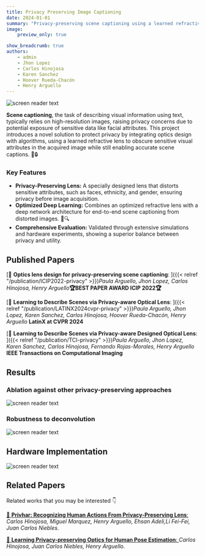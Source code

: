 ```yaml
---
title: Privacy Preserving Image Captioning
date: 2024-01-01
summary: "Privacy-preserving scene captioning using a learned refractive lens 📸🔒"
image: 
    preview_only: true

show_breadcrumb: true
authors:
    - admin
    - Jhon Lopez
    - Carlos Hinojosa
    - Karen Sanchez
    - Hoover Rueda-Chacón
    - Henry Arguello 
---
```

![screen reader text](/privacy/full_method.png "Proposed end-to-end model. The optical encoder incorporates a camera with a refractive lens, which is parametrized by a linear combination of Zernike polynomials. The decoder is formed by a convolutional feature extraction and an LSTM Network with attention, which produces a caption from the private image")

**Scene captioning**, the task of describing visual information using text, typically relies on high-resolution images, raising privacy concerns due to potential exposure of sensitive data like facial attributes. This project introduces a novel solution to protect privacy by integrating optics design with algorithms, using a learned refractive lens to obscure sensitive visual attributes in the acquired image while still enabling accurate scene captions. 📸🔒

### Key Features

- **Privacy-Preserving Lens:** A specially designed lens that distorts sensitive attributes, such as faces, ethnicity, and gender, ensuring privacy before image acquisition.
- **Optimized Deep Learning:** Combines an optimized refractive lens with a deep network architecture for end-to-end scene captioning from distorted images. 🤖🔍
- **Comprehensive Evaluation:** Validated through extensive simulations and hardware experiments, showing a superior balance between privacy and utility.
## Published Papers

[📌 **Optics lens design for privacy-preserving scene captioning**: ]({{< relref "/publication/ICIP2022-privacy" >}})_Paula Arguello, Jhon Lopez, Carlos Hinojosa, Henry Arguello_**🏆BEST PAPER AWARD ICIP 2022🏆**

[📌 **Learning to Describe Scenes via Privacy-aware Optical Lens**: ]({{< relref "/publication/LATINX2024cvpr-privacy" >}})_Paula Arguello, Jhon Lopez, Karen Sanchez, Carlos Hinojosa, Hoover Rueda-Chacón, Henry Arguello_ **LatinX at CVPR 2024**

[📌 **Learning to Describe Scenes via Privacy-aware Designed Optical Lens**: ]({{< relref "/publication/TCI-privacy" >}})_Paula Arguello, Jhon Lopez, Karen Sanchez, Carlos Hinojosa, Fernando Rojas-Morales, Henry Arguello_ **IEEE Transactions on Computational Imaging**


## Results
### Ablation against other privacy-preserving approaches
![screen reader text](/privacy/ablation.png "Qualitative results on two test set samples. Insets display the SSIM and Meteor between the distorted and original images")

### Robustness to deconvolution
![screen reader text](/privacy/attacks.png "Evaluation of the robustness of our lens-protected images against deconvolution attacks. Qualitative results show that the identities of individuals cannot be recovered after applying non-blind (Wiener) and blind (DeblurGANv2) deconvolution")

## Hardware Implementation

![screen reader text](/privacy/lab.jpg "(Top) Experimental hardware setup for our proposed privacy-preserving image captioning approach. (Bottom) PSFs and qualitative results on an image example acquired with a conventional camera (left), our proof-of-concept camera (middle), and simulated camera (right)")


## Related Papers

Related works that you may be interested 👇

[🔗 **Privhar: Recognizing Human Actions From Privacy-Preserving Lens**:](https://carloshinojosa.me/project/privhar/) _Carlos Hinojosa, Miguel Marquez, Henry Arguello, Ehsan Adeli,Li Fei-Fei, Juan Carlos Niebles._

[🔗 **Learning Privacy-preserving Optics for Human Pose Estimation**: ](https://carloshinojosa.me/publication/conf-iccv2021/) _Carlos Hinojosa, Juan Carlos Niebles, Henry Arguello._